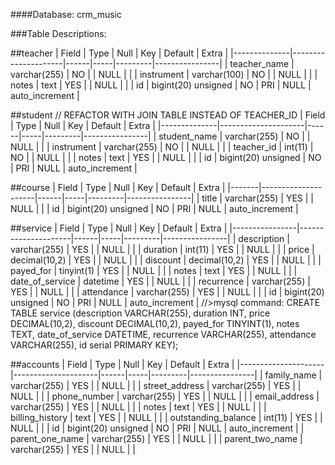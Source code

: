 
####Database: crm_music

###Table Descriptions:

##teacher
| Field        | Type                | Null | Key | Default | Extra          |
|--------------|---------------------|------|-----|---------|----------------|
| teacher_name | varchar(255)        | NO   |     | NULL    |                |
| instrument   | varchar(100)        | NO   |     | NULL    |                |
| notes        | text                | YES  |     | NULL    |                |
| id           | bigint(20) unsigned | NO   | PRI | NULL    | auto_increment |


##student
// REFACTOR WITH JOIN TABLE INSTEAD OF TEACHER_ID
| Field        | Type                | Null | Key | Default | Extra          |
|--------------|---------------------|------|-----|---------|----------------|
| student_name | varchar(255)        | NO   |     | NULL    |                |
| instrument   | varchar(255)        | NO   |     | NULL    |                |
| teacher_id   | int(11)             | NO   |     | NULL    |                |
| notes        | text                | YES  |     | NULL    |                |
| id           | bigint(20) unsigned | NO   | PRI | NULL    | auto_increment |

##course
| Field | Type                | Null | Key | Default | Extra          |
|-------|---------------------|------|-----|---------|----------------|
| title | varchar(255)        | YES  |     | NULL    |                |
| id    | bigint(20) unsigned | NO   | PRI | NULL    | auto_increment |

##service
| Field          | Type                | Null | Key | Default | Extra          |
|----------------|---------------------|------|-----|---------|----------------|
| description     | varchar(255)        | YES  |     | NULL    |                |
| duration        | int(11)             | YES  |     | NULL    |                |
| price           | decimal(10,2)       | YES  |     | NULL    |                |
| discount        | decimal(10,2)       | YES  |     | NULL    |                |
| payed_for       | tinyint(1)          | YES  |     | NULL    |                |
| notes           | text                | YES  |     | NULL    |                |
| date_of_service | datetime            | YES  |     | NULL    |                |
| recurrence      | varchar(255)        | YES  |     | NULL    |                |
| attendance      | varchar(255)        | YES  |     | NULL    |                |
| id              | bigint(20) unsigned | NO   | PRI | NULL    | auto_increment |
//>mysql command:
CREATE TABLE service (description VARCHAR(255), duration INT, price DECIMAL(10,2), discount DECIMAL(10,2), payed_for TINYINT(1), notes TEXT, date_of_service DATETIME, recurrence VARCHAR(255), attendance VARCHAR(255), id serial PRIMARY KEY);


##accounts
| Field               | Type                | Null | Key | Default | Extra          |
|---------------------|---------------------|------|-----|---------|----------------|
| family_name         | varchar(255)        | YES  |     | NULL    |                |
| street_address      | varchar(255)        | YES  |     | NULL    |                |
| phone_number        | varchar(255)        | YES  |     | NULL    |                |
| email_address       | varchar(255)        | YES  |     | NULL    |                |
| notes               | text                | YES  |     | NULL    |                |
| billing_history     | text                | YES  |     | NULL    |                |
| outstanding_balance | int(11)             | YES  |     | NULL    |                |
| id                  | bigint(20) unsigned | NO   | PRI | NULL    | auto_increment |
| parent_one_name     | varchar(255)        | YES  |     | NULL    |                |
| parent_two_name     | varchar(255)        | YES  |     | NULL    |                |
